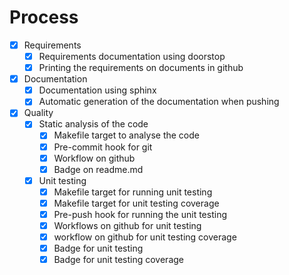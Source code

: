 # Process

- [x] Requirements
  - [x] Requirements documentation using doorstop
  - [x] Printing the requirements on documents in github
- [x] Documentation
  - [x] Documentation using sphinx
  - [x] Automatic generation of the documentation when pushing 
- [x] Quality
  - [x] Static analysis of the code
    - [x] Makefile target to analyse the code
    - [x] Pre-commit hook for git
    - [x] Workflow on github
    - [x] Badge on readme.md
  - [x] Unit testing
    - [x] Makefile target for running unit testing
    - [x] Makefile target for unit testing coverage
    - [x] Pre-push hook for running the unit testing
    - [x] Workflows on github for unit testing
    - [x] workflow on github for unit testing coverage
    - [x] Badge for unit testing
    - [x] Badge for unit testing coverage
